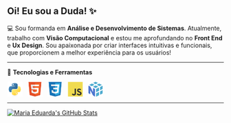 ## Oi! Eu sou a **Duda**! ✨

💻 Sou formanda em **Análise e Desenvolvimento de Sistemas**. Atualmente, trabalho com **Visão Computacional** e estou me aprofundando no **Front End** e **Ux Design**. 
Sou apaixonada por criar interfaces intuitivas e funcionais, que proporcionem a melhor experiência para os usuários! 

---

🚀 **Tecnologias e Ferramentas**  
<div style="display: flex; align-items: center;">  
    <img src="https://raw.githubusercontent.com/devicons/devicon/master/icons/python/python-original.svg" width="35" style="margin-right: 12px;" />  
    <img src="https://raw.githubusercontent.com/devicons/devicon/master/icons/html5/html5-original.svg" width="35" style="margin-right: 12px;" />  
    <img src="https://raw.githubusercontent.com/devicons/devicon/master/icons/css3/css3-original.svg" width="35" style="margin-right: 12px;" />  
    <img src="https://raw.githubusercontent.com/devicons/devicon/master/icons/javascript/javascript-original.svg" width="35" style="margin-right: 12px;" />  
    <img src="https://raw.githubusercontent.com/devicons/devicon/master/icons/numpy/numpy-original.svg" width="35" />  
</div>

---

[![Maria Eduarda's GitHub Stats](https://github-readme-stats.vercel.app/api?username=DudaOlivera&show_icons=true&theme=radical&border_color=E6E6FA&bg_color=DDA0DD&text_color=000000&title_color=000000&icon_color=4B0082&card_width=100px)  ](https://github-readme-stats.vercel.app/api?username=DudaOlivera&show_icons=true&theme=violet&border_color=E6E6FA&bg_color=DDA0DD&text_color=000000&title_color=000000&icon_color=4B0082&card_width=100px  )

